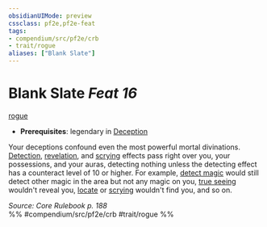 ```yaml
---
obsidianUIMode: preview
cssclass: pf2e,pf2e-feat
tags:
- compendium/src/pf2e/crb
- trait/rogue
aliases: ["Blank Slate"]
---
```

# Blank Slate  *Feat 16*  
[rogue](../../rules/traits/rogue.md)  

- **Prerequisites**: legendary in [Deception](../skills.md#Deception)

Your deceptions confound even the most powerful mortal divinations. [Detection](../../rules/traits/detection.md), [revelation](../../rules/traits/revelation.md), and [scrying](../../rules/traits/scrying.md) effects pass right over you, your possessions, and your auras, detecting nothing unless the detecting effect has a counteract level of 10 or higher. For example, [detect magic](../spells/detect-magic.md) would still detect other magic in the area but not any magic on you, [true seeing](../spells/true-seeing.md) wouldn't reveal you, [locate](../spells/locate.md) or [scrying](../spells/scrying.md) wouldn't find you, and so on.

*Source: Core Rulebook p. 188*  
%% #compendium/src/pf2e/crb #trait/rogue %%